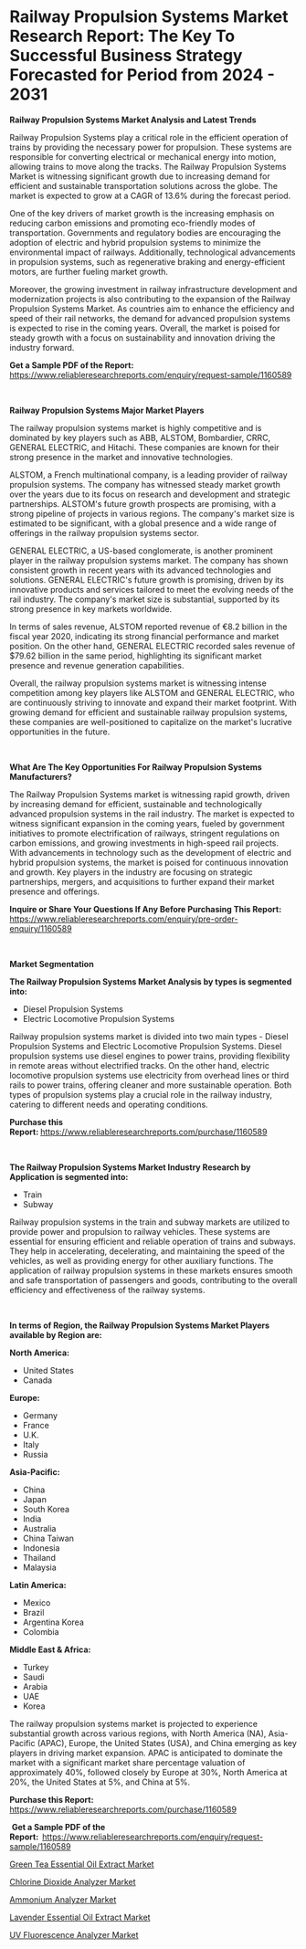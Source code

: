 <p><h1>Railway Propulsion Systems Market Research Report: The Key To Successful Business Strategy Forecasted for Period from 2024 - 2031</h1></p><p><strong>Railway Propulsion Systems Market Analysis and Latest Trends</strong></p>
<p><p>Railway Propulsion Systems play a critical role in the efficient operation of trains by providing the necessary power for propulsion. These systems are responsible for converting electrical or mechanical energy into motion, allowing trains to move along the tracks. The Railway Propulsion Systems Market is witnessing significant growth due to increasing demand for efficient and sustainable transportation solutions across the globe. The market is expected to grow at a CAGR of 13.6% during the forecast period.</p><p>One of the key drivers of market growth is the increasing emphasis on reducing carbon emissions and promoting eco-friendly modes of transportation. Governments and regulatory bodies are encouraging the adoption of electric and hybrid propulsion systems to minimize the environmental impact of railways. Additionally, technological advancements in propulsion systems, such as regenerative braking and energy-efficient motors, are further fueling market growth.</p><p>Moreover, the growing investment in railway infrastructure development and modernization projects is also contributing to the expansion of the Railway Propulsion Systems Market. As countries aim to enhance the efficiency and speed of their rail networks, the demand for advanced propulsion systems is expected to rise in the coming years. Overall, the market is poised for steady growth with a focus on sustainability and innovation driving the industry forward.</p></p>
<p><strong>Get a Sample PDF of the Report:&nbsp;</strong> <a href="https://www.reliableresearchreports.com/enquiry/request-sample/1160589">https://www.reliableresearchreports.com/enquiry/request-sample/1160589</a></p>
<p>&nbsp;</p>
<p><strong>Railway Propulsion Systems Major Market Players</strong></p>
<p><p>The railway propulsion systems market is highly competitive and is dominated by key players such as ABB, ALSTOM, Bombardier, CRRC, GENERAL ELECTRIC, and Hitachi. These companies are known for their strong presence in the market and innovative technologies.</p><p>ALSTOM, a French multinational company, is a leading provider of railway propulsion systems. The company has witnessed steady market growth over the years due to its focus on research and development and strategic partnerships. ALSTOM's future growth prospects are promising, with a strong pipeline of projects in various regions. The company's market size is estimated to be significant, with a global presence and a wide range of offerings in the railway propulsion systems sector.</p><p>GENERAL ELECTRIC, a US-based conglomerate, is another prominent player in the railway propulsion systems market. The company has shown consistent growth in recent years with its advanced technologies and solutions. GENERAL ELECTRIC's future growth is promising, driven by its innovative products and services tailored to meet the evolving needs of the rail industry. The company's market size is substantial, supported by its strong presence in key markets worldwide.</p><p>In terms of sales revenue, ALSTOM reported revenue of €8.2 billion in the fiscal year 2020, indicating its strong financial performance and market position. On the other hand, GENERAL ELECTRIC recorded sales revenue of $79.62 billion in the same period, highlighting its significant market presence and revenue generation capabilities.</p><p>Overall, the railway propulsion systems market is witnessing intense competition among key players like ALSTOM and GENERAL ELECTRIC, who are continuously striving to innovate and expand their market footprint. With growing demand for efficient and sustainable railway propulsion systems, these companies are well-positioned to capitalize on the market's lucrative opportunities in the future.</p></p>
<p>&nbsp;</p>
<p><strong>What Are The Key Opportunities For Railway Propulsion Systems Manufacturers?</strong></p>
<p><p>The Railway Propulsion Systems market is witnessing rapid growth, driven by increasing demand for efficient, sustainable and technologically advanced propulsion systems in the rail industry. The market is expected to witness significant expansion in the coming years, fueled by government initiatives to promote electrification of railways, stringent regulations on carbon emissions, and growing investments in high-speed rail projects. With advancements in technology such as the development of electric and hybrid propulsion systems, the market is poised for continuous innovation and growth. Key players in the industry are focusing on strategic partnerships, mergers, and acquisitions to further expand their market presence and offerings.</p></p>
<p><strong>Inquire or Share Your Questions If Any Before Purchasing This Report:</strong> <a href="https://www.reliableresearchreports.com/enquiry/pre-order-enquiry/1160589">https://www.reliableresearchreports.com/enquiry/pre-order-enquiry/1160589</a></p>
<p>&nbsp;</p>
<p><strong>Market Segmentation</strong></p>
<p><strong>The Railway Propulsion Systems Market Analysis by types is segmented into:</strong></p>
<p><ul><li>Diesel Propulsion Systems</li><li>Electric Locomotive Propulsion Systems</li></ul></p>
<p><p>Railway propulsion systems market is divided into two main types - Diesel Propulsion Systems and Electric Locomotive Propulsion Systems. Diesel propulsion systems use diesel engines to power trains, providing flexibility in remote areas without electrified tracks. On the other hand, electric locomotive propulsion systems use electricity from overhead lines or third rails to power trains, offering cleaner and more sustainable operation. Both types of propulsion systems play a crucial role in the railway industry, catering to different needs and operating conditions.</p></p>
<p><strong>Purchase this Report:&nbsp;</strong><a href="https://www.reliableresearchreports.com/purchase/1160589">https://www.reliableresearchreports.com/purchase/1160589</a></p>
<p>&nbsp;</p>
<p><strong>The Railway Propulsion Systems Market Industry Research by Application is segmented into:</strong></p>
<p><ul><li>Train</li><li>Subway</li></ul></p>
<p><p>Railway propulsion systems in the train and subway markets are utilized to provide power and propulsion to railway vehicles. These systems are essential for ensuring efficient and reliable operation of trains and subways. They help in accelerating, decelerating, and maintaining the speed of the vehicles, as well as providing energy for other auxiliary functions. The application of railway propulsion systems in these markets ensures smooth and safe transportation of passengers and goods, contributing to the overall efficiency and effectiveness of the railway systems.</p></p>
<p>&nbsp;</p>
<p><strong>In terms of Region, the Railway Propulsion Systems Market Players available by Region are:</strong></p>
<p>
    <p> <strong> North America: </strong>
        <ul>
            <li>United States</li>
            <li>Canada</li>
        </ul>
        </p> 
    <p> <strong> Europe: </strong>
        <ul>
            <li>Germany</li>
            <li>France</li>
            <li>U.K.</li>
            <li>Italy</li>
            <li>Russia</li>
        </ul>
        </p> 
    <p> <strong> Asia-Pacific: </strong>
        <ul>
            <li>China</li>
            <li>Japan</li>
            <li>South Korea</li>
            <li>India</li>
            <li>Australia</li>
            <li>China Taiwan</li>
            <li>Indonesia</li>
            <li>Thailand</li>
            <li>Malaysia</li>
        </ul>
        </p> 
    <p> <strong> Latin America: </strong>
        <ul>
            <li>Mexico</li>
            <li>Brazil</li>
            <li>Argentina Korea</li>
            <li>Colombia</li>
        </ul>
        </p> 
    <p> <strong> Middle East & Africa: </strong>
        <ul>
            <li>Turkey</li>
            <li>Saudi</li>
            <li>Arabia</li>
            <li>UAE</li>
            <li>Korea</li>
        </ul>
    </p>
    </p>
<p><p>The railway propulsion systems market is projected to experience substantial growth across various regions, with North America (NA), Asia-Pacific (APAC), Europe, the United States (USA), and China emerging as key players in driving market expansion. APAC is anticipated to dominate the market with a significant market share percentage valuation of approximately 40%, followed closely by Europe at 30%, North America at 20%, the United States at 5%, and China at 5%.</p></p>
<p><strong>Purchase this Report: </strong><a href="https://www.reliableresearchreports.com/purchase/1160589">https://www.reliableresearchreports.com/purchase/1160589</a></p>
<p>&nbsp;<strong>Get a Sample PDF of the Report:&nbsp;&nbsp;</strong><a href="https://www.reliableresearchreports.com/enquiry/request-sample/1160589">https://www.reliableresearchreports.com/enquiry/request-sample/1160589</a></p>
<p><strong></strong></p>
<p><p><a href="https://github.com/rahu1501/Market-Research-Report-List-2/blob/main/green-tea-essential-oil-extract-market.md">Green Tea Essential Oil Extract Market</a></p><p><a href="https://medium.com/@laurenglover76/chlorine-dioxide-analyzer-market-outlook-industry-overview-and-forecast-2024-to-2031-a694c48dd69e">Chlorine Dioxide Analyzer Market</a></p><p><a href="https://medium.com/@laurenglover76/ammonium-analyzer-market-analysis-its-cagr-market-segmentation-and-global-industry-overview-75964c9d5a60">Ammonium Analyzer Market</a></p><p><a href="https://github.com/khayangel/Market-Research-Report-List-1/blob/main/lavender-essential-oil-extract-market.md">Lavender Essential Oil Extract Market</a></p><p><a href="https://medium.com/@laurenglover76/uv-fluorescence-analyzer-market-size-cagr-trends-2024-2030-37fae9d3a903">UV Fluorescence Analyzer Market</a></p></p>